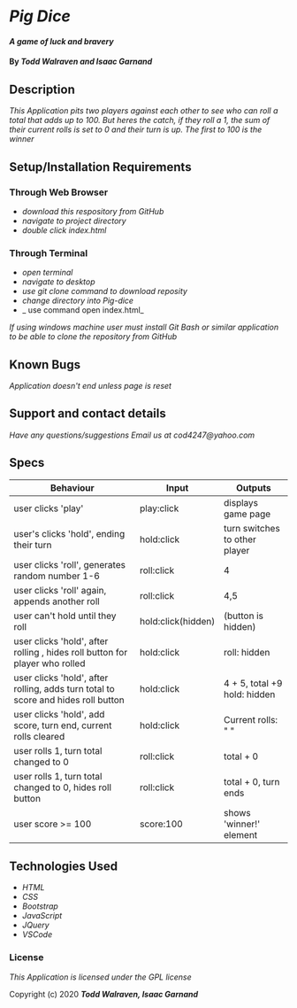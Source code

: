 # _Pig Dice_

#### _A game of luck and bravery_

#### By _**Todd Walraven and Isaac Garnand**_

## Description

_This Application pits two players against each other to see who can roll a total that adds up to 100. But heres the catch, if they roll a 1, the sum of their current rolls is set to 0 and their turn is up. The first to 100 is the winner_

## Setup/Installation Requirements
### Through Web Browser
* _download this respository from GitHub_
* _navigate to project directory_
* _double click index.html_
### Through Terminal
* _open terminal_
* _navigate to desktop_
* _use git clone command to download reposity_
* _change directory into Pig-dice_
* _ use command open index.html_

_If using windows machine user must install Git Bash or similar application to be able to clone the repository from GitHub_

## Known Bugs

_Application doesn't end unless page is reset_

## Support and contact details

_Have any questions/suggestions Email us at cod4247@yahoo.com_

## Specs
Behaviour | Input | Outputs
---|---|---
user clicks 'play' | play:click | displays game page
user's clicks 'hold', ending their turn | hold:click | turn switches to other player
user clicks 'roll', generates random number 1-6 | roll:click | 4
user clicks 'roll' again, appends another roll| roll:click | 4,5
user can't hold until they roll | hold:click\(hidden\) | \(button is hidden\)
user clicks 'hold', after rolling , hides roll button for player who rolled| hold:click | roll: hidden
user clicks 'hold', after rolling, adds turn total to score and hides roll button| hold:click | 4 + 5, total +9 hold: hidden
user clicks 'hold', add score, turn end, current rolls cleared | hold:click | Current rolls: " "
user rolls 1, turn total changed to 0 | roll:click | total + 0
user rolls 1, turn total changed to 0, hides roll button| roll:click | total + 0, turn ends
user score >= 100 | score:100| shows 'winner!' element

## Technologies Used

* _HTML_
* _CSS_
* _Bootstrap_
* _JavaScript_
* _JQuery_
* _VSCode_
### License

*This Application is licensed under the GPL license*

Copyright (c) 2020 **_Todd Walraven, Isaac Garnand_**